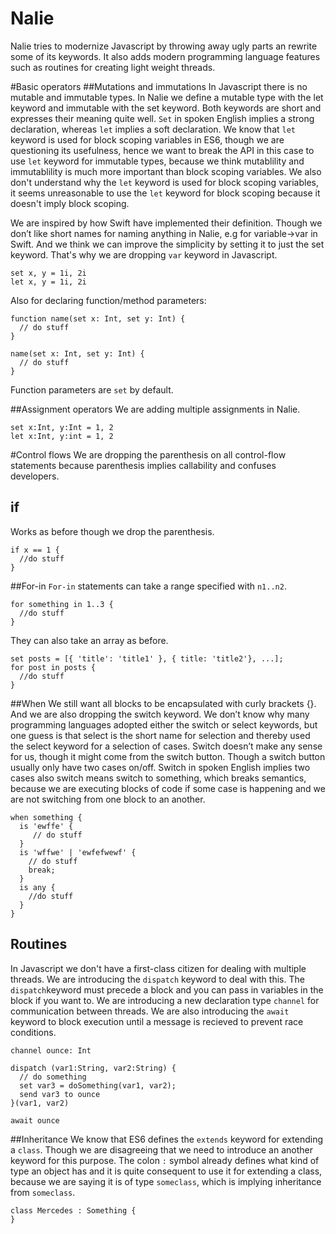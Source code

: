 Nalie
=====

Nalie tries to modernize Javascript by throwing away ugly parts an rewrite some of its keywords. It also adds modern programming language features such as routines for creating light weight threads.

#Basic operators
##Mutations and immutations
In Javascript there is no mutable and immutable types. In Nalie we define a mutable type with the let keyword and immutable with the set keyword. Both keywords are short and expresses their meaning quite well. `Set` in spoken English implies a strong declaration, whereas `let` implies a soft declaration. We know that `let` keyword is used for block scoping variables in ES6, though we are questioning its usefulness, hence we want to break the API in this case to use `let` keyword for immutable types, because we think mutablility and immutablility is much more important than block scoping variables. We also don't understand why the `let` keyword is used for block scoping variables, it seems unreasonable to use the `let` keyword for block scoping because it doesn't imply block scoping.

We are inspired by how Swift have implemented their definition. Though we don’t like short names for naming anything in Nalie, e.g for variable->var in Swift. And we think we can improve the simplicity by setting it to just the set keyword. That's why we are dropping `var` keyword in Javascript. 

```
set x, y = 1i, 2i
let x, y = 1i, 2i
```

Also for declaring function/method parameters:

```
function name(set x: Int, set y: Int) {
  // do stuff
}

name(set x: Int, set y: Int) {
  // do stuff
}
```
Function parameters are `set` by default.

##Assignment operators
We are adding multiple assignments in Nalie.
```
set x:Int, y:Int = 1, 2
let x:Int, y:int = 1, 2
```

#Control flows
We are dropping the parenthesis on all control-flow statements because parenthesis implies callability and confuses developers.

## if
Works as before though we drop the parenthesis.
```
if x == 1 {
  //do stuff
}
```
##For-in
`For-in` statements can take a range specified with `n1..n2`.
```
for something in 1..3 {
  //do stuff
}
```
They can also take an array as before.

```
set posts = [{ 'title': 'title1' }, { title: 'title2'}, ...];
for post in posts {
  //do stuff
}
```


##When
We still want all blocks to be encapsulated with curly brackets {}. And we are also dropping the switch keyword. We don’t know why many programming languages adopted either the switch or select keywords, but one guess is that select is the short name for selection and thereby used the select keyword for a selection of cases. Switch doesn’t make any sense for us, though it might come from the switch button. Though a switch button usually only have two cases on/off. Switch in spoken English implies two cases also switch means switch to something, which breaks semantics, because we are executing blocks of code if some case is happening and we are not switching from one block to an another.

```
when something {
  is 'ewffe' {
     // do stuff
  }
  is 'wffwe' | 'ewfefwewf' {
    // do stuff
    break;
  }
  is any {
    //do stuff
  }
}
```

## Routines
In Javascript we don't have a first-class citizen for dealing with multiple threads. We are introducing the `dispatch` keyword to deal with this. The `dispatch`keyword must precede a block and you can pass in variables in the block if you want to. We are introducing a new declaration type `channel` for communication between threads. We are also introducing the `await` keyword to block execution until a message is recieved to prevent race conditions.
```
channel ounce: Int

dispatch (var1:String, var2:String) {
  // do something
  set var3 = doSomething(var1, var2);
  send var3 to ounce 
}(var1, var2)

await ounce
```

##Inheritance
We know that ES6 defines the `extends` keyword for extending a `class`. Though we are disagreeing that we need to introduce an another keyword for this purpose. The colon `:` symbol already defines what kind of type an object has and it is quite consequent to use it for extending a class, because we are saying it is of type `someclass`, which is implying inheritance from `someclass`.

```
class Mercedes : Something {
}
```
